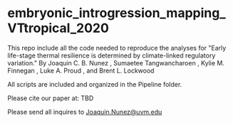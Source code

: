# embryonic_introgression_mapping_VTtropical_2020

This repo include all the code needed to reproduce the analyses for "Early life-stage thermal resilience is determined by climate-linked regulatory variation." By Joaquin C. B. Nunez , Sumaetee Tangwancharoen , Kylie M. Finnegan , Luke A. Proud , and Brent L. Lockwood

All scripts are included and organized in the Pipeline folder.

Please cite our paper at: TBD

Please send all inquires to Joaquin.Nunez@uvm.edu

 